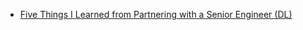 
- [Five Things I Learned from Partnering with a Senior Engineer (DL)](https://towardsdatascience.com/5-things-i-learnt-by-pairing-with-a-senior-engineer-for-2-weeks-96150e5c8500)

